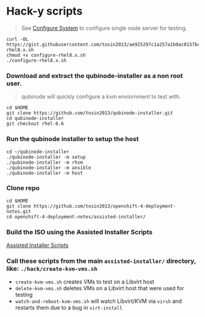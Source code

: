# Hack-y scripts

> See [Configure System](https://github.com/kenmoini/ocp4-ai-svc-libvirt/tree/main/scripts) to configure single node server for testing.
```
curl -OL https://gist.githubusercontent.com/tosin2013/ae925297c1a257a1b9ac8157bcc81f31/raw/71a798d427a016bbddcc374f40e9a4e6fd2d3f25/configure-rhel8.x.sh
chmod +x configure-rhel8.x.sh
./configure-rhel8.x.sh
```


### Download and extract the qubinode-installer as a non root user.
> qubinode will quickly configure a kvm enviornment to test with. 
```
cd $HOME
git clone https://github.com/tosin2013/qubinode-installer.git
cd qubinode-installer
git checkout rhel-8.6
```

### Run the qubinode installer to setup the host
```
cd ~/qubinode-installer
./qubinode-installer -m setup
./qubinode-installer -m rhsm
./qubinode-installer -m ansible
./qubinode-installer -m host
```

### Clone repo
```
cd $HOME
git clone https://github.com/tosin2013/openshift-4-deployment-notes.git
cd openshift-4-deployment-notes/assisted-installer/
```

### Build the ISO using the Assisted Installer Scripts
[Assisted Installer Scripts](../)

### Call these scripts from the main `assisted-installer/` directory, like: `./hack/create-kvm-vms.sh`

- `create-kvm-vms.sh` creates VMs to test on a Libvirt host
- `delete-kvm-vms.sh` deletes VMs on a Libvirt host that were used for testing
- `watch-and-reboot-kvm-vms.sh` will watch Libvirt/KVM via `virsh` and restarts them due to a bug in `virt-install`
